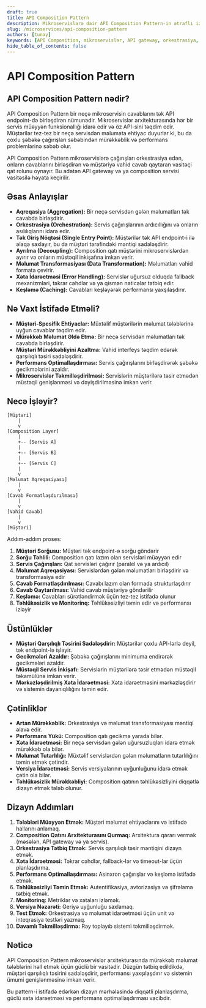 ```yaml
---
draft: true
title: API Composition Pattern
description: Mikroservislərə dair API Composition Pattern-in ətraflı izahı və tətbiqi
slug: /microservices/api-composition-pattern
authors: [tunay]
keywords: [API Composition, mikroservislər, API gateway, orkestrasiya, data aggregation]
hide_table_of_contents: false
---
```


# API Composition Pattern

## API Composition Pattern nədir?

API Composition Pattern bir neçə mikroservisin cavablarını tək API endpoint-də birləşdirən nümunədir. Mikroservislər arxitekturasında hər bir servis müəyyən funksionallığı idarə edir və öz API-sini təqdim edir. Müştərilər tez-tez bir neçə servisdən məlumata ehtiyac duyurlar ki, bu da çoxlu şəbəkə çağırışları səbəbindən mürəkkəblik və performans problemlərinə səbəb olur.

API Composition Pattern mikroservislərə çağırışları orkestrasiya edən, onların cavablarını birləşdirən və müştəriyə vahid cavab qaytaran vasitəçi qat rolunu oynayır. Bu adətən API gateway və ya composition servisi vasitəsilə həyata keçirilir.

## Əsas Anlayışlar

* **Aqreqasiya (Aggregation):** Bir neçə servisdən gələn məlumatları tək cavabda birləşdirir.
* **Orkestrasiya (Orchestration):** Servis çağırışlarının ardıcıllığını və onların asılılıqlarını idarə edir.
* **Tək Giriş Nöqtəsi (Single Entry Point):** Müştərilər tək API endpoint-i ilə əlaqə saxlayır, bu da müştəri tərəfindəki məntiqi sadələşdirir.
* **Ayrılma (Decoupling):** Composition qatı müştərini mikroservislərdən ayırır və onların müstəqil inkişafına imkan verir.
* **Məlumat Transformasiyası (Data Transformation):** Məlumatları vahid formata çevirir.
* **Xəta İdarəetməsi (Error Handling):** Servislər uğursuz olduqda fallback mexanizmləri, təkrar cəhdlər və ya qismən nəticələr tətbiq edir.
* **Keşləmə (Caching):** Cavabları keşləyərək performansı yaxşılaşdırır.

## Nə Vaxt İstifadə Etməli?

* **Müştəri-Spesifik Ehtiyaclar:** Müxtəlif müştərilərin məlumat tələblərinə uyğun cavablar təqdim edir.
* **Mürəkkəb Məlumat Əldə Etmə:** Bir neçə servisdən məlumatları tək cavabda birləşdirir.
* **Müştəri Mürəkkəbliyini Azaltma:** Vahid interfeys təqdim edərək qarşılıqlı təsiri sadələşdirir.
* **Performans Optimallaşdırması:** Servis çağırışlarını birləşdirərək şəbəkə gecikmələrini azaldır.
* **Mikroservislər Təkmilləşdirilməsi:** Servislərin müştərilərə təsir etmədən müstəqil genişlənməsi və dəyişdirilməsinə imkan verir.

## Necə İşləyir?

```
[Müştəri]
    |
    v
[Composition Layer]
    |
    +-- [Servis A]
    |
    +-- [Servis B]
    |
    +-- [Servis C]
    |
    v
[Məlumat Aqreqasiyası]
    |
    v
[Cavab Formatlaşdırılması]
    |
    v
[Vahid Cavab]
    |
    v
[Müştəri]
```

Addım-addım proses:

1. **Müştəri Sorğusu:** Müştəri tək endpoint-ə sorğu göndərir
2. **Sorğu Təhlili:** Composition qatı lazım olan servisləri müəyyən edir
3. **Servis Çağırışları:** Qat servisləri çağırır (paralel və ya ardıcıl)
4. **Məlumat Aqreqasiyası:** Servislərdən gələn məlumatları birləşdirir və transformasiya edir
5. **Cavab Formatlaşdırılması:** Cavabı lazım olan formada strukturlaşdırır
6. **Cavab Qaytarılması:** Vahid cavab müştəriyə göndərilir
7. **Keşləmə:** Cavabları sürətləndirmək üçün tez-tez istifadə olunur
8. **Təhlükəsizlik və Monitorinq:** Təhlükəsizliyi təmin edir və performansı izləyir

## Üstünlüklər

* **Müştəri Qarşılıqlı Təsirini Sadələşdirir:** Müştərilər çoxlu API-lərlə deyil, tək endpoint-lə işləyir.
* **Gecikmələri Azaldır:** Şəbəkə çağırışlarını minimuma endirərək gecikmələri azaldır.
* **Müstəqil Servis İnkişafı:** Servislərin müştərilərə təsir etmədən müstəqil təkamülünə imkan verir.
* **Mərkəzləşdirilmiş Xəta İdarəetməsi:** Xəta idarəetməsini mərkəzləşdirir və sistemin dayanıqlılığını təmin edir.

## Çətinliklər

* **Artan Mürəkkəblik:** Orkestrasiya və məlumat transformasiyası məntiqi əlavə edir.
* **Performans Yükü:** Composition qatı gecikmə yarada bilər.
* **Xəta İdarəetməsi:** Bir neçə servisdən gələn uğursuzluqları idarə etmək mürəkkəb ola bilər.
* **Məlumat Tutarlılığı:** Müxtəlif servislərdən gələn məlumatların tutarlılığını təmin etmək çətindir.
* **Versiya İdarəetməsi:** Servis versiyalarının uyğunluğunu idarə etmək çətin ola bilər.
* **Təhlükəsizlik Mürəkkəbliyi:** Composition qatının təhlükəsizliyini diqqətlə dizayn etmək tələb olunur.

## Dizayn Addımları

1. **Tələbləri Müəyyən Etmək:** Müştəri məlumat ehtiyaclarını və istifadə hallarını anlamaq.
2. **Composition Qatını Arxitekturasını Qurmaq:** Arxitektura qərarı vermək (məsələn, API gateway və ya servis).
3. **Orkestrasiya Tətbiq Etmək:** Servis qarşılıqlı təsir məntiqini dizayn etmək.
4. **Xəta İdarəetməsi:** Təkrar cəhdlər, fallback-lər və timeout-lar üçün planlaşdırma.
5. **Performans Optimallaşdırması:** Asinxron çağırışlar və keşləmə istifadə etmək.
6. **Təhlükəsizliyi Təmin Etmək:** Autentifikasiya, avtorizasiya və şifrələmə tətbiq etmək.
7. **Monitorinq:** Metriklər və xətaları izləmək.
8. **Versiya Nəzarəti:** Geriyə uyğunluğu saxlamaq.
9. **Test Etmək:** Orkestrasiya və məlumat idarəetməsi üçün unit və inteqrasiya testləri yazmaq.
10. **Davamlı Təkmilləşdirmə:** Rəy toplayıb sistemi təkmilləşdirmək.

## Nəticə

API Composition Pattern mikroservislər arxitekturasında mürəkkəb məlumat tələblərini həll etmək üçün güclü bir vasitədir. Düzgün tətbiq edildikdə, müştəri qarşılıqlı təsirini sadələşdirir, performansı yaxşılaşdırır və sistemin ümumi genişlənməsinə imkan verir.

Bu pattern-i istifadə edərkən dizayn mərhələsində diqqətli planlaşdırma, güclü xəta idarəetməsi və performans optimallaşdırması vacibdir.
